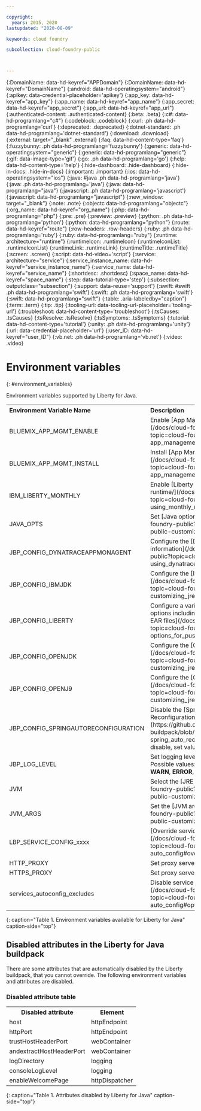 ```yaml
---

copyright:
  years: 2015, 2020
lastupdated: "2020-08-09"

keywords: cloud foundry

subcollection: cloud-foundry-public



---
```




{:DomainName: data-hd-keyref="APPDomain"}
{:DomainName: data-hd-keyref="DomainName"}
{:android: data-hd-operatingsystem="android"}
{:apikey: data-credential-placeholder='apikey'}
{:app_key: data-hd-keyref="app_key"}
{:app_name: data-hd-keyref="app_name"}
{:app_secret: data-hd-keyref="app_secret"}
{:app_url: data-hd-keyref="app_url"}
{:authenticated-content: .authenticated-content}
{:beta: .beta}
{:c#: data-hd-programlang="c#"}
{:codeblock: .codeblock}
{:curl: .ph data-hd-programlang='curl'}
{:deprecated: .deprecated}
{:dotnet-standard: .ph data-hd-programlang='dotnet-standard'}
{:download: .download}
{:external: target="_blank" .external}
{:faq: data-hd-content-type='faq'}
{:fuzzybunny: .ph data-hd-programlang='fuzzybunny'}
{:generic: data-hd-operatingsystem="generic"}
{:generic: data-hd-programlang="generic"}
{:gif: data-image-type='gif'}
{:go: .ph data-hd-programlang='go'}
{:help: data-hd-content-type='help'}
{:hide-dashboard: .hide-dashboard}
{:hide-in-docs: .hide-in-docs}
{:important: .important}
{:ios: data-hd-operatingsystem="ios"}
{:java: #java .ph data-hd-programlang='java'}
{:java: .ph data-hd-programlang='java'}
{:java: data-hd-programlang="java"}
{:javascript: .ph data-hd-programlang='javascript'}
{:javascript: data-hd-programlang="javascript"}
{:new_window: target="_blank"}
{:note: .note}
{:objectc data-hd-programlang="objectc"}
{:org_name: data-hd-keyref="org_name"}
{:php: data-hd-programlang="php"}
{:pre: .pre}
{:preview: .preview}
{:python: .ph data-hd-programlang='python'}
{:python: data-hd-programlang="python"}
{:route: data-hd-keyref="route"}
{:row-headers: .row-headers}
{:ruby: .ph data-hd-programlang='ruby'}
{:ruby: data-hd-programlang="ruby"}
{:runtime: architecture="runtime"}
{:runtimeIcon: .runtimeIcon}
{:runtimeIconList: .runtimeIconList}
{:runtimeLink: .runtimeLink}
{:runtimeTitle: .runtimeTitle}
{:screen: .screen}
{:script: data-hd-video='script'}
{:service: architecture="service"}
{:service_instance_name: data-hd-keyref="service_instance_name"}
{:service_name: data-hd-keyref="service_name"}
{:shortdesc: .shortdesc}
{:space_name: data-hd-keyref="space_name"}
{:step: data-tutorial-type='step'}
{:subsection: outputclass="subsection"}
{:support: data-reuse='support'}
{:swift: #swift .ph data-hd-programlang='swift'}
{:swift: .ph data-hd-programlang='swift'}
{:swift: data-hd-programlang="swift"}
{:table: .aria-labeledby="caption"}
{:term: .term}
{:tip: .tip}
{:tooling-url: data-tooling-url-placeholder='tooling-url'}
{:troubleshoot: data-hd-content-type='troubleshoot'}
{:tsCauses: .tsCauses}
{:tsResolve: .tsResolve}
{:tsSymptoms: .tsSymptoms}
{:tutorial: data-hd-content-type='tutorial'}
{:unity: .ph data-hd-programlang='unity'}
{:url: data-credential-placeholder='url'}
{:user_ID: data-hd-keyref="user_ID"}
{:vb.net: .ph data-hd-programlang='vb.net'}
{:video: .video}


# Environment variables
{: #environment_variables}

Environment variables supported by Liberty for Java.

<table>
<tr>
<th align="left">Environment Variable Name</th>
<th align="left">Description</th>
</tr>

<tr>
<td>BLUEMIX_APP_MGMT_ENABLE</td>
<td>Enable [App Management utilities](/docs/cloud-foundry-public?topic=cloud-foundry-public-app_management)</td>
</tr>

<tr>
<td>BLUEMIX_APP_MGMT_INSTALL</td>
<td>Install [App Management utilities](/docs/cloud-foundry-public?topic=cloud-foundry-public-app_management)</td>
</tr>

<tr>
<td>IBM_LIBERTY_MONTHLY</td>
<td>Enable [Liberty monthly release runtime/](/docs/cloud-foundry-public?topic=cloud-foundry-public-using_monthly_runtime)</td>
</tr>

<tr>
<td>JAVA_OPTS</td>
<td>Set [Java options](/docs/cloud-foundry-public?topic=cloud-foundry-public-customizing_jre)</td>
</tr>

<tr>
<td>JBP_CONFIG_DYNATRACEAPPMONAGENT</td>
<td>Configure the [Dynatrace agent location information](/docs/cloud-foundry-public?topic=cloud-foundry-public-using_dynatrace)</td>
</tr>

<tr>
<td>JBP_CONFIG_IBMJDK </td>
<td>Configure the [IBM JRE version](/docs/cloud-foundry-public?topic=cloud-foundry-public-customizing_jre)</td>
</tr>

<tr>
<td>JBP_CONFIG_LIBERTY</td>
<td>Configure a variety of Liberty runtime options including [features for WAR or EAR files](/docs/cloud-foundry-public?topic=cloud-foundry-public-options_for_pushing#stand_alone_apps)</td>
</tr>

<tr>
<td>JBP_CONFIG_OPENJDK</td>
<td>Configure the [OpenJDK version](/docs/cloud-foundry-public?topic=cloud-foundry-public-customizing_jre)</td>
</tr>

<tr>
<td>JBP_CONFIG_OPENJ9</td>
<td>Configure the [OpenJ9 version](/docs/cloud-foundry-public?topic=cloud-foundry-public-customizing_jre)</td>
</tr>

<tr>
<td>JBP_CONFIG_SPRINGAUTORECONFIGURATION </td>
<td>Disable the [Spring Auto-Reconfiguration framework](https://github.com/cloudfoundry/java-buildpack/blob/master/docs/framework-spring_auto_reconfiguration.md). To disable, set value to enabled: false. </td>
</tr>

<tr>
<td>JBP_LOG_LEVEL</td>
<td>Set logging level of the buildpack. Possible values: <b>DEBUG</b>, <b>INFO</b> (default), <b>WARN</b>, <b>ERROR</b>, or <b>FATAL</b></td>
</tr>

<tr>
<td>JVM</td>
<td>Select the [JRE type](/docs/cloud-foundry-public?topic=cloud-foundry-public-customizing_jre)</td>
</tr>

<tr>
<td>JVM_ARGS</td>
<td>Set the [JVM arguments](/docs/cloud-foundry-public?topic=cloud-foundry-public-customizing_jre)</td>
</tr>

<tr>
<td>LBP_SERVICE_CONFIG_xxxx</td>
<td>[Override service configuration](/docs/cloud-foundry-public?topic=cloud-foundry-public-auto_config#override_service_config)</td>
</tr>

<tr>
<td>HTTP_PROXY</td>
<td>Set proxy server information</td>
</tr>

<tr>
<td>HTTPS_PROXY</td>
<td>Set proxy server information</td>
</tr>

<tr>
<td>services_autoconfig_excludes</td>
<td>Disable service [auto-configuration.](/docs/cloud-foundry-public?topic=cloud-foundry-public-auto_config#opting_out)</td>
</tr>
</table>
{: caption="Table 1. Environment variables available for Liberty for Java" caption-side="top"}

## Disabled attributes in the Liberty for Java buildpack

There are some attributes that are automatically disabled by the Liberty buildpack, that you cannot override. The following environment variables and attributes are disabled.

### Disabled attribute table

<table>
<tr>
<th>Disabled attribute </th>
<th>Element</th>
</tr>

<tr>
<td>host</td>
<td>httpEndpoint</td>
</tr>

<tr>
<td>httpPort</td>
<td>httpEndpoint</td>
</tr>

<tr>
<td>trustHostHeaderPort</td>
<td>webContainer</td>
</tr>

<tr>
<td>andextractHostHeaderPort</td>
<td>webContainer</td>
</tr>

<tr>
<td>logDirectory</td>
<td>logging</td>
</tr>

<tr>
<td>consoleLogLevel</td>
<td>logging</td>
</tr>

<tr>
<td>enableWelcomePage</td>
<td>httpDispatcher</td>
</tr>
</table>
{: caption="Table 1. Attributes disabled by Liberty for Java" caption-side="top"}


